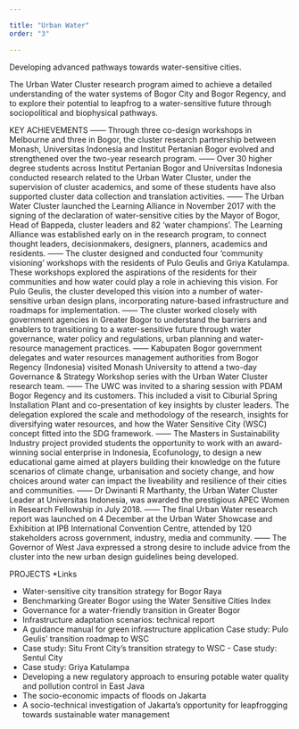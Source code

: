 ```yaml
---

title: "Urban Water"
order: "3"

---
```


Developing advanced pathways towards water-sensitive cities.

The Urban Water Cluster research program aimed to achieve a detailed understanding of the water systems of Bogor City and Bogor Regency, and to explore their potential to leapfrog to a water-sensitive future through sociopolitical and biophysical pathways.

KEY ACHIEVEMENTS 
—— Through three co-design workshops in Melbourne and three in Bogor, the cluster research partnership between Monash, Universitas Indonesia and Institut Pertanian Bogor evolved and strengthened over the two-year research program. 
—— Over 30 higher degree students across Institut Pertanian Bogor and Universitas Indonesia conducted research related to the Urban Water Cluster, under the supervision of cluster academics, and some of these students have also supported cluster data collection and translation activities. 
—— The Urban Water Cluster launched the Learning Alliance in November 2017 with the signing of the declaration of water-sensitive cities by the Mayor of Bogor, Head of Bappeda, cluster leaders and 82 ‘water champions’. The Learning Alliance was established early on in the research program, to connect thought leaders, decisionmakers, designers, planners, academics and residents. 
—— The cluster designed and conducted four ‘community visioning’ workshops with the residents of Pulo Geulis and Griya Katulampa. These workshops explored the aspirations of the residents for their communities and how water could play a role in achieving this vision. For Pulo Geulis, the cluster developed this vision into a number of water-sensitive urban design plans, incorporating nature-based infrastructure and roadmaps for implementation. 
—— The cluster worked closely with government agencies in Greater Bogor to understand the barriers and enablers to transitioning to a water-sensitive future through water governance, water policy and regulations, urban planning and water-resource management practices. 
—— Kabupaten Bogor government delegates and water resources management authorities from Bogor Regency (Indonesia) visited Monash University to attend a two-day Governance & Strategy Workshop series with the Urban Water Cluster research team. 
—— The UWC was invited to a sharing session with PDAM Bogor Regency and its customers. This included a visit to Ciburial Spring Installation Plant and co-presentation of key insights by cluster leaders. The delegation explored the scale and methodology of the research, insights for diversifying water resources, and how the Water Sensitive City (WSC) concept fitted into the SDG framework. 
—— The Masters in Sustainability Industry project provided students the opportunity to work with an award-winning social enterprise in Indonesia, Ecofunology, to design a new educational game aimed at players building their knowledge on the future scenarios of climate change, urbanisation and society change, and how choices around water can impact the liveability and resilience of their cities and communities. 
—— Dr Dwinanti R Marthanty, the Urban Water Cluster Leader at Universitas Indonesia, was awarded the prestigious APEC Women in Research Fellowship in July 2018. 
—— The final Urban Water research report was launched on 4 December at the Urban Water Showcase and Exhibition at IPB International Convention Centre, attended by 120 stakeholders across government, industry, media and community. 
—— The Governor of West Java expressed a strong desire to include advice from the cluster into the new urban design guidelines being developed.

PROJECTS *Links 
- Water-sensitive city transition strategy for Bogor Raya 
- Benchmarking Greater Bogor using the Water Sensitive Cities Index 
- Governance for a water-friendly transition in Greater Bogor 
- Infrastructure adaptation scenarios: technical report 
- A guidance manual for green infrastructure application 
 Case study: Pulo Geulis’ transition roadmap to WSC 
 - Case study: Situ Front City’s transition strategy to WSC - Case study: Sentul City 
 - Case study: Griya Katulampa 
 - Developing a new regulatory approach to ensuring potable water quality and pollution control in East Java 
 - The socio-economic impacts of floods on Jakarta 
 - A socio-technical investigation of Jakarta’s opportunity for leapfrogging towards sustainable water management 